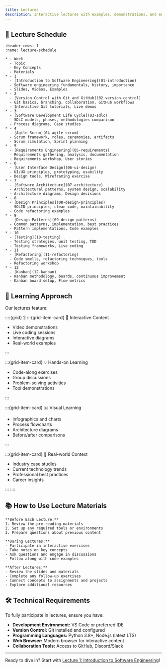 ```yaml
---
title: Lectures
description: Interactive lectures with examples, demonstrations, and engaging multimedia content
---
```


## 📅 Lecture Schedule

```{list-table} Lecture Overview
:header-rows: 1
:name: lecture-schedule

* - Week
  - Topic
  - Key Concepts
  - Materials
* - 1
  - [Introduction to Software Engineering](01-introduction)
  - Software engineering fundamentals, history, importance
  - Slides, Videos, Examples
* - 2
  - [Version Control with Git and GitHub](02-version-control)
  - Git basics, branching, collaboration, GitHub workflows
  - Interactive Git tutorials, Live demos
* - 3
  - [Software Development Life Cycle](03-sdlc)
  - SDLC models, phases, methodologies comparison
  - Process diagrams, Case studies
* - 4
  - [Agile Scrum](04-agile-scrum)
  - Scrum framework, roles, ceremonies, artifacts
  - Scrum simulation, Sprint planning
* - 5
  - [Requirements Engineering](05-requirements)
  - Requirements gathering, analysis, documentation
  - Requirements workshop, User stories
* - 6
  - [User Interface Design](06-ui-design)
  - UI/UX principles, prototyping, usability
  - Design tools, Wireframing exercise
* - 7
  - [Software Architecture](07-architecture)
  - Architectural patterns, system design, scalability
  - Architecture diagrams, Design decisions
* - 8
  - [Design Principles](08-design-principles)
  - SOLID principles, clean code, maintainability
  - Code refactoring examples
* - 9
  - [Design Patterns](09-design-patterns)
  - Common patterns, implementation, best practices
  - Pattern implementations, Code examples
* - 10
  - [Testing](10-testing)
  - Testing strategies, unit testing, TDD
  - Testing frameworks, Live coding
* - 11
  - [Refactoring](11-refactoring)
  - Code smells, refactoring techniques, tools
  - Refactoring workshop
* - 12
  - [Kanban](12-kanban)
  - Kanban methodology, boards, continuous improvement
  - Kanban board setup, Flow metrics
```

## 🎯 Learning Approach

Our lectures feature:

::::{grid} 2
:::{grid-item-card} 🎥 Interactive Content

- Video demonstrations
- Live coding sessions
- Interactive diagrams
- Real-world examples

:::

:::{grid-item-card} 💡 Hands-on Learning

- Code-along exercises
- Group discussions
- Problem-solving activities
- Tool demonstrations

:::

:::{grid-item-card} 📊 Visual Learning

- Infographics and charts
- Process flowcharts
- Architecture diagrams
- Before/after comparisons

:::

:::{grid-item-card} 🔗 Real-world Context

- Industry case studies
- Current technology trends
- Professional best practices
- Career insights

:::
::::

## 📚 How to Use Lecture Materials

```{tip}
**Before Each Lecture:**
1. Review the pre-reading materials
2. Set up any required tools or environments
3. Prepare questions about previous content

**During Lectures:**
- Participate in interactive exercises
- Take notes on key concepts
- Ask questions and engage in discussions
- Follow along with code examples

**After Lectures:**
- Review the slides and materials
- Complete any follow-up exercises
- Connect concepts to assignments and projects
- Explore additional resources
```

## 🛠️ Technical Requirements

To fully participate in lectures, ensure you have:

- **Development Environment:** VS Code or preferred IDE
- **Version Control:** Git installed and configured
- **Programming Languages:** Python 3.8+, Node.js (latest LTS)
- **Web Browser:** Modern browser for interactive content
- **Collaboration Tools:** Access to GitHub, Discord/Slack

---

Ready to dive in? Start with [Lecture 1: Introduction to Software Engineering](01-introduction)!
